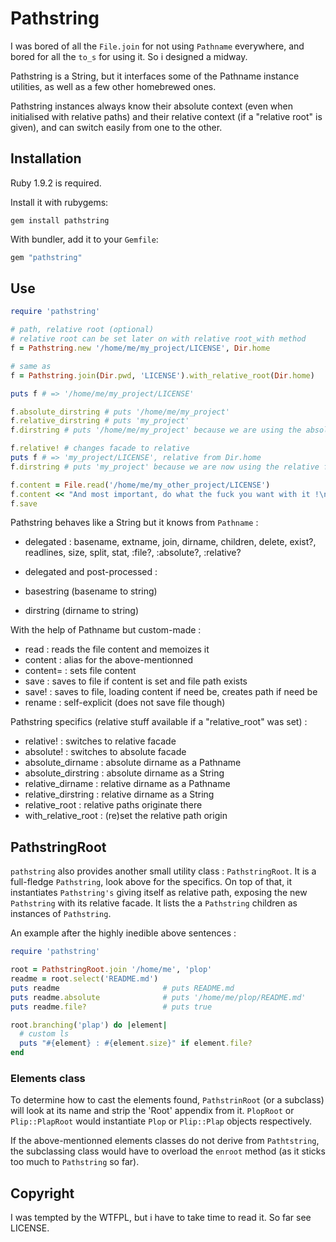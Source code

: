 # Pathstring

I was bored of all the `File.join` for not using `Pathname` everywhere, and
bored for all the `to_s` for using it. So i designed a midway.

Pathstring is a String, but it interfaces some of the Pathname instance
utilities, as well as a few other homebrewed ones.

Pathstring instances always know their absolute context (even when initialised
with relative paths) and their relative context (if a "relative root" is given),
and can switch easily from one to the other.

## Installation

Ruby 1.9.2 is required.

Install it with rubygems:

    gem install pathstring

With bundler, add it to your `Gemfile`:

``` ruby
gem "pathstring"
```

## Use

```ruby
require 'pathstring'

# path, relative root (optional)
# relative root can be set later on with relative root_with method
f = Pathstring.new '/home/me/my_project/LICENSE', Dir.home

# same as
f = Pathstring.join(Dir.pwd, 'LICENSE').with_relative_root(Dir.home)

puts f # => '/home/me/my_project/LICENSE'

f.absolute_dirstring # puts '/home/me/my_project'
f.relative_dirstring # puts 'my_project'
f.dirstring # puts '/home/me/my_project' because we are using the absolute facade

f.relative! # changes facade to relative
puts f # => 'my_project/LICENSE', relative from Dir.home
f.dirstring # puts 'my_project' because we are now using the relative facade

f.content = File.read('/home/me/my_other_project/LICENSE')
f.content << "And most important, do what the fuck you want with it !\n"
f.save
```

Pathstring behaves like a String but it knows from `Pathname` :
 - delegated : basename, extname, join, dirname, children, delete, exist?,
               readlines, size, split, stat, :file?, :absolute?, :relative?

 - delegated and post-processed :
  - basestring (basename to string)
  - dirstring (dirname to string)

With the help of Pathname but custom-made :
 - read : reads the file content and memoizes it
 - content : alias for the above-mentionned
 - content= : sets file content
 - save : saves to file if content is set and file path exists
 - save! : saves to file, loading content if need be, creates path if need be
 - rename : self-explicit (does not save file though)

Pathstring specifics (relative stuff available if a "relative_root" was set) :
 - relative! : switches to relative facade
 - absolute! : switches to absolute facade
 - absolute_dirname : absolute dirname as a Pathname
 - absolute_dirstring : absolute dirname as a String
 - relative_dirname : relative dirname as a Pathname
 - relative_dirstring : relative dirname as a String
 - relative_root : relative paths originate there
 - with_relative_root : (re)set the relative path origin

## PathstringRoot

`pathstring` also provides another small utility class : `PathstringRoot`. It
is a full-fledge `Pathstring`, look above for the specifics. On top of that, it
instantiates `Pathstring's` giving itself as relative path, exposing the new
`Pathstring` with its relative facade. It lists the a `Pathstring` children as
instances of `Pathstring`.

An example after the highly inedible above sentences :
```ruby
require 'pathstring'

root = PathstringRoot.join '/home/me', 'plop'
readme = root.select('README.md')
puts readme                       # puts README.md
puts readme.absolute              # puts '/home/me/plop/README.md'
puts readme.file?                 # puts true

root.branching('plap') do |element|
  # custom ls
  puts "#{element} : #{element.size}" if element.file?
end
```

### Elements class

To determine how to cast the elements found, `PathstrinRoot` (or a subclass)
will look at its name and strip the 'Root' appendix from it.
`PlopRoot` or `Plip::PlapRoot` would instantiate `Plop` or `Plip::Plap` objects
respectively.

If the above-mentionned elements classes do not derive from `Pathtstring`, the
subclassing class would have to overload the `enroot` method (as it sticks too
much to `Pathstring` so far).

## Copyright

I was tempted by the WTFPL, but i have to take time to read it.
So far see LICENSE.
